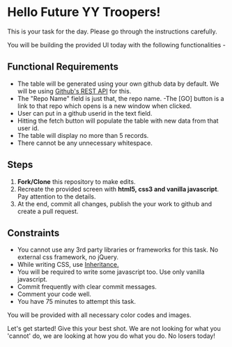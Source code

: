 # Hello Future YY Troopers!

This is your task for the day. Please go through the instructions carefully.

You will be building the provided UI today with the following functionalities -

## Functional Requirements

- The table will be generated using your own github data by default. We will be using [Github's REST API](https://docs.github.com/rest) for this.
- The "Repo Name" field is just that, the repo name.
  -The [GO] button is a link to that repo which opens is a new window when clicked.
- User can put in a github userid in the text field.
- Hitting the fetch button will populate the table with new data from that user id.
- The table will display no more than 5 records.
- There cannot be any unnecessary whitespace.

## Steps

1. **Fork/Clone** this repository to make edits.
2. Recreate the provided screen with **html5, css3 and vanilla javascript**. Pay attention to the details.
3. At the end, commit all changes, publish the your work to github and create a pull request.

## Constraints

- You cannot use any 3rd party libraries or frameworks for this task. No external css framework, no jQuery.
- While writing CSS, use [Inheritance.](https://developer.mozilla.org/en-US/docs/Learn/CSS/Building_blocks/Cascade_and_inheritance#Understanding_inheritance)
- You will be required to write some javascript too. Use only vanilla javascript.
- Commit frequently with clear commit messages.
- Comment your code well.
- You have 75 minutes to attempt this task.

You will be provided with all necessary color codes and images.

Let's get started! Give this your best shot. We are not looking for what you 'cannot' do, we are looking at how you do what you do. No losers today!
